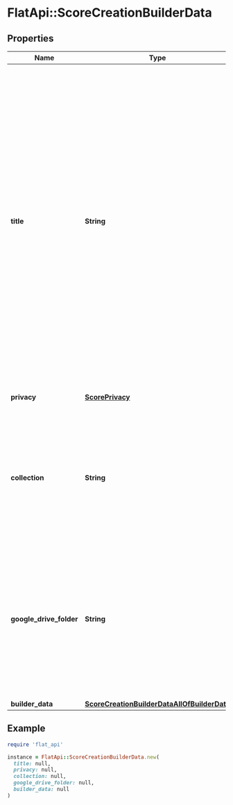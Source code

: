 # FlatApi::ScoreCreationBuilderData

## Properties

| Name | Type | Description | Notes |
| ---- | ---- | ----------- | ----- |
| **title** | **String** | The title of the new score. If the title is too long, the API may trim this one.  If this title is not specified, the API will try to (in this order):   - Use the title contained in the file (e.g. [&#x60;movement-title&#x60;](https://usermanuals.musicxml.com/MusicXML/Content/EL-MusicXML-movement-title.htm) or [&#x60;credit-words&#x60;](https://usermanuals.musicxml.com/MusicXML/Content/EL-MusicXML-credit-words.htm) for [MusicXML](http://www.musicxml.com/) files).   - Use the name of the file for files from a specified &#x60;source&#x60; (e.g. Google Drive) or the one in the &#x60;filename&#x60; property   - Set a default title (e.g. \&quot;New Music Score\&quot;)  |  |
| **privacy** | [**ScorePrivacy**](ScorePrivacy.md) |  | [optional][default to &#39;private&#39;] |
| **collection** | **String** | Unique identifier of a collection where the score will be created. If no collection identifier is provided, the score will be stored in the &#x60;root&#x60; directory.  | [optional] |
| **google_drive_folder** | **String** | If the user uses Google Drive and this properties is specified, the file will be created in this directory. The currently user creating the file must be granted to write in this directory.  | [optional] |
| **builder_data** | [**ScoreCreationBuilderDataAllOfBuilderData**](ScoreCreationBuilderDataAllOfBuilderData.md) |  |  |

## Example

```ruby
require 'flat_api'

instance = FlatApi::ScoreCreationBuilderData.new(
  title: null,
  privacy: null,
  collection: null,
  google_drive_folder: null,
  builder_data: null
)
```

